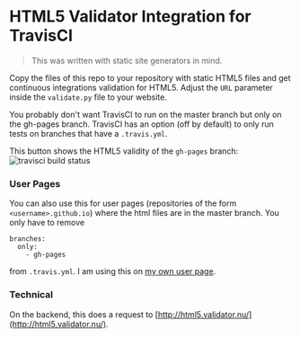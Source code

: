 # HTML5 Validator Integration for TravisCI

> This was written with static site generators in mind.

Copy the files of this repo to your repository with static HTML5 files and get continuous integrations validation for HTML5. Adjust the `URL` parameter inside the `validate.py` file to your website.

You probably don't want TravisCI to run on the master branch but only on the gh-pages branch. TravisCI has an option (off by default) to only run tests on branches that have a `.travis.yml`.

This button shows the HTML5 validity of the `gh-pages` branch:
![travisci build status](https://travis-ci.org/svenkreiss/travisci_html5.svg?branch=gh-pages)


### User Pages

You can also use this for user pages (repositories of the form `<username>.github.io`) where the html files are in the master branch. You only have to remove

    branches:
      only:
        - gh-pages

from `.travis.yml`. I am using this on [my own user page](https://github.com/svenkreiss/svenkreiss.github.io/blob/master/.travis.yml).


### Technical

On the backend, this does a request to [http://html5.validator.nu/](http://html5.validator.nu/).

